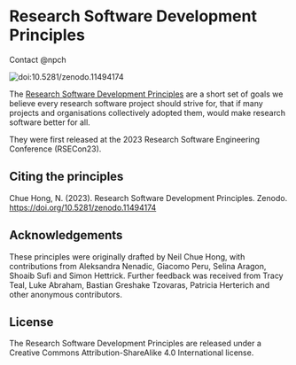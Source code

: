 # Research Software Development Principles
Contact @npch

![doi:10.5281/zenodo.11494174](https://zenodo.org/badge/doi/10.5281/zenodo.11494174.svg)

The [Research Software Development Principles](principles.md) are a short set of goals we believe every research software project should strive for, 
that if many projects and organisations collectively adopted them, would make research software better for all. 

They were first released at the 2023 Research Software Engineering Conference (RSECon23).

## Citing the principles

Chue Hong, N. (2023). Research Software Development Principles. Zenodo. https://doi.org/10.5281/zenodo.11494174

## Acknowledgements

These principles were originally drafted by Neil Chue Hong, with contributions from Aleksandra Nenadic, Giacomo Peru, Selina Aragon, 
Shoaib Sufi and Simon Hettrick. 
Further feedback was received from Tracy Teal, Luke Abraham, Bastian Greshake Tzovaras, Patricia Herterich and other anonymous contributors.

## License

The Research Software Development Principles are released under a Creative Commons Attribution-ShareAlike 4.0 International license.
